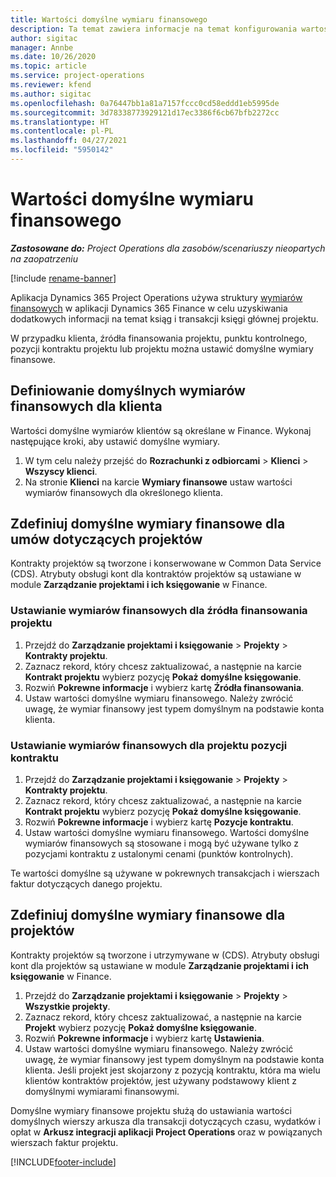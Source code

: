 ```yaml
---
title: Wartości domyślne wymiaru finansowego
description: Ta temat zawiera informacje na temat konfigurowania wartości domyślnych wymiarów finansowych.
author: sigitac
manager: Annbe
ms.date: 10/26/2020
ms.topic: article
ms.service: project-operations
ms.reviewer: kfend
ms.author: sigitac
ms.openlocfilehash: 0a76447bb1a81a7157fccc0cd58eddd1eb5995de
ms.sourcegitcommit: 3d78338773929121d17ec3386f6cb67bfb2272cc
ms.translationtype: HT
ms.contentlocale: pl-PL
ms.lasthandoff: 04/27/2021
ms.locfileid: "5950142"
---
```

# <a name="financial-dimension-defaults"></a>Wartości domyślne wymiaru finansowego

_**Zastosowane do:** Project Operations dla zasobów/scenariuszy nieopartych na zaopatrzeniu_

[!include [rename-banner](~/includes/cc-data-platform-banner.md)]

Aplikacja Dynamics 365 Project Operations używa struktury [wymiarów finansowych](/dynamics365/finance/general-ledger/financial-dimensions) w aplikacji Dynamics 365 Finance w celu uzyskiwania dodatkowych informacji na temat ksiąg i transakcji księgi głównej projektu.

W przypadku klienta, źródła finansowania projektu, punktu kontrolnego, pozycji kontraktu projektu lub projektu można ustawić domyślne wymiary finansowe.

## <a name="define-default-financial-dimensions-for-a-customer"></a>Definiowanie domyślnych wymiarów finansowych dla klienta

Wartości domyślne wymiarów klientów są określane w Finance. Wykonaj następujące kroki, aby ustawić domyślne wymiary.

1. W tym celu należy przejść do **Rozrachunki z odbiorcami** > **Klienci** > **Wszyscy klienci**.
2. Na stronie **Klienci** na karcie **Wymiary finansowe** ustaw wartości wymiarów finansowych dla określonego klienta.

## <a name="define-default-financial-dimensions-for-project-contracts"></a>Zdefiniuj domyślne wymiary finansowe dla umów dotyczących projektów

Kontrakty projektów są tworzone i konserwowane w Common Data Service (CDS). Atrybuty obsługi kont dla kontraktów projektów są ustawiane w module **Zarządzanie projektami i ich księgowanie** w Finance.

### <a name="set-financial-dimensions-for-a-project-funding-source"></a>Ustawianie wymiarów finansowych dla źródła finansowania projektu

1. Przejdź do **Zarządzanie projektami i księgowanie** > **Projekty** > **Kontrakty projektu**.
2. Zaznacz rekord, który chcesz zaktualizować, a następnie na karcie **Kontrakt projektu** wybierz pozycję **Pokaż domyślne księgowanie**.
3. Rozwiń **Pokrewne informacje** i wybierz kartę **Źródła finansowania**.
4. Ustaw wartości domyślne wymiaru finansowego. Należy zwrócić uwagę, że wymiar finansowy jest typem domyślnym na podstawie konta klienta.

### <a name="set-financial-dimensions-for-a-project-contract-line"></a>Ustawianie wymiarów finansowych dla projektu pozycji kontraktu

1. Przejdź do **Zarządzanie projektami i księgowanie** > **Projekty** > **Kontrakty projektu**.
2. Zaznacz rekord, który chcesz zaktualizować, a następnie na karcie **Kontrakt projektu** wybierz pozycję **Pokaż domyślne księgowanie**.
3. Rozwiń **Pokrewne informacje** i wybierz kartę **Pozycje kontraktu**.
4. Ustaw wartości domyślne wymiaru finansowego. Wartości domyślne wymiarów finansowych są stosowane i mogą być używane tylko z pozycjami kontraktu z ustalonymi cenami (punktów kontrolnych).

Te wartości domyślne są używane w pokrewnych transakcjach i wierszach faktur dotyczących danego projektu.

## <a name="define-default-financial-dimensions-for-projects"></a>Zdefiniuj domyślne wymiary finansowe dla projektów

Kontrakty projektów są tworzone i utrzymywane w (CDS). Atrybuty obsługi kont dla projektów są ustawiane w module **Zarządzanie projektami i ich księgowanie** w Finance.

1. Przejdź do **Zarządzanie projektami i księgowanie** > **Projekty** > **Wszystkie projekty**.
2. Zaznacz rekord, który chcesz zaktualizować, a następnie na karcie **Projekt** wybierz pozycję **Pokaż domyślne księgowanie**.
3. Rozwiń **Pokrewne informacje** i wybierz kartę **Ustawienia**.
4. Ustaw wartości domyślne wymiaru finansowego. Należy zwrócić uwagę, że wymiar finansowy jest typem domyślnym na podstawie konta klienta. Jeśli projekt jest skojarzony z pozycją kontraktu, która ma wielu klientów kontraktów projektów, jest używany podstawowy klient z domyślnymi wymiarami finansowymi.

Domyślne wymiary finansowe projektu służą do ustawiania wartości domyślnych wierszy arkusza dla transakcji dotyczących czasu, wydatków i opłat w **Arkusz integracji aplikacji Project Operations** oraz w powiązanych wierszach faktur projektu.


[!INCLUDE[footer-include](../includes/footer-banner.md)]